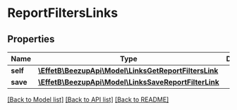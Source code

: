 # ReportFiltersLinks

## Properties
Name | Type | Description | Notes
------------ | ------------- | ------------- | -------------
**self** | [**\EffetB\BeezupApi\Model\LinksGetReportFiltersLink**](LinksGetReportFiltersLink.md) |  | 
**save** | [**\EffetB\BeezupApi\Model\LinksSaveReportFilterLink**](LinksSaveReportFilterLink.md) |  | 

[[Back to Model list]](../README.md#documentation-for-models) [[Back to API list]](../README.md#documentation-for-api-endpoints) [[Back to README]](../README.md)


